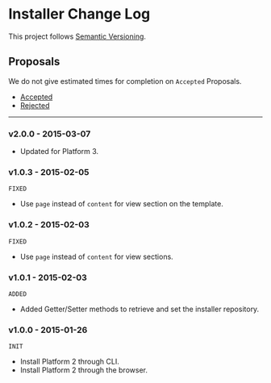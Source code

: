 # Installer Change Log

This project follows [Semantic Versioning](CONTRIBUTING.md).

## Proposals

We do not give estimated times for completion on `Accepted` Proposals.

- [Accepted](https://github.com/cartalyst/platform-installer/labels/Accepted)
- [Rejected](https://github.com/cartalyst/platform-installer/labels/Rejected)

---

### v2.0.0 - 2015-03-07

- Updated for Platform 3.

### v1.0.3 - 2015-02-05

`FIXED`

- Use `page` instead of `content` for view section on the template.

### v1.0.2 - 2015-02-03

`FIXED`

- Use `page` instead of `content` for view sections.

### v1.0.1 - 2015-02-03

`ADDED`

- Added Getter/Setter methods to retrieve and set the installer repository.

### v1.0.0 - 2015-01-26

`INIT`

- Install Platform 2 through CLI.
- Install Platform 2 through the browser.
